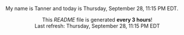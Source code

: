 My name is Tanner and today is Thursday, September 28, 11:15 PM EDT.

<p align="center">This <i>README</i> file is generated <b>every 3 hours</b>!</br>Last refresh: Thursday, September 28, 11:15 PM EDT<br /></p>
